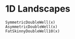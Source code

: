 # 1D Landscapes

```@docs
SymmetricDoubleWell(x)
AsymmetricDoubleWell(x)
FatSkinnyDoubleWell10(x)
```